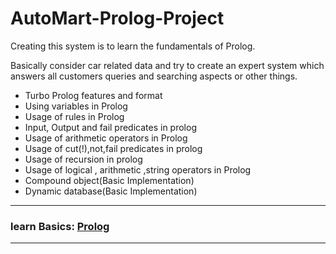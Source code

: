 # AutoMart-Prolog-Project
<p>Creating this system is to learn the fundamentals of Prolog.</p>
<p>Basically consider car related data and try to create an expert system which answers all customers queries and searching aspects or other things.</p>
<html>
<body>
<ul>
<li>Turbo Prolog features and format</li>
<li>Using variables in Prolog</li>
<li>Usage of rules in Prolog</li>
<li>Input, Output and fail predicates in prolog</li> 
<li>Usage of arithmetic operators in Prolog</li> 
<li>Usage of cut(!),not,fail predicates in prolog</li>
<li>Usage of recursion in prolog</li>
<li>Usage of logical , arithmetic ,string operators in Prolog</li>
<li>Compound object(Basic Implementation)</li>
<li>Dynamic database(Basic Implementation)</li>
</ul>
<hr>
  <h3>learn Basics: <a href="/Prolog Learn">Prolog</a> </h3>
<hr>
</body
</html>
